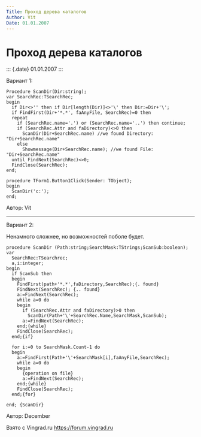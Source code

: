 ```yaml
---
Title: Проход дерева каталогов
Author: Vit
Date: 01.01.2007
---
```



Проход дерева каталогов
=======================

::: {.date}
01.01.2007
:::

Вариант 1:

    Procedure ScanDir(Dir:string);
    var SearchRec:TSearchRec;
    begin
      if Dir<>'' then if Dir[length(Dir)]<>'\' then Dir:=Dir+'\';
      if FindFirst(Dir+'*.*', faAnyFile, SearchRec)=0 then
      repeat
        if (SearchRec.name='.') or (SearchRec.name='..') then continue;
        if (SearchRec.Attr and faDirectory)<>0 then
          ScanDir(Dir+SearchRec.name) //we found Directory: "Dir+SearchRec.name"
        else
          Showmessage(Dir+SearchRec.name); //we found File: "Dir+SearchRec.name"
      until FindNext(SearchRec)<>0;
      FindClose(SearchRec);
    end;

    procedure TForm1.Button1Click(Sender: TObject);
    begin
      ScanDir('c:');
    end;

Автор: Vit

-----------------------------
Вариант 2:

Ненамного сложнее, но возможностей поболе будет.

    procedure ScanDir (Path:string;SearchMask:TStrings;ScanSub:boolean);
    var
      SearchRec:TSearchrec;
      a,i:integer;
    begin
      if ScanSub then
      begin
        FindFirst(path+'*.*',faDirectory,SearchRec);{. found}
        FindNext(SearchRec); {.. found}
        a:=FindNext(SearchRec);
        while a=0 do
        begin
          if (SearchRec.Attr and faDirectory)>0 then 
            ScanDir(Path+'\'+SearchRec.Name,SearchMask,ScanSub);
          a:=FindNext(SearchRec);
        end;{while}
        FindClose(SearchRec);
      end;{if}
       
      for i:=0 to SearchMask.Count-1 do
      begin
        a:=FindFirst(Path+'\'+SearchMask[i],faAnyFile,SearchRec);
        while a=0 do
        begin
          {operation on file}
          a:=FindNext(SearchRec);
        end;{while}
        FindClose(SearchRec);
      end;{for}
     
    end; {ScanDir}

Автор: December

Взято с Vingrad.ru <https://forum.vingrad.ru>
